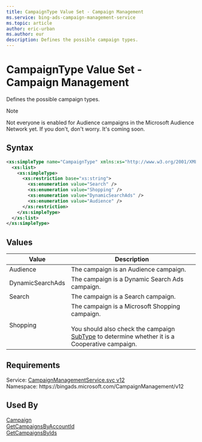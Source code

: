 ```yaml
---
title: CampaignType Value Set - Campaign Management
ms.service: bing-ads-campaign-management-service
ms.topic: article
author: eric-urban
ms.author: eur
description: Defines the possible campaign types.
---
```

# CampaignType Value Set - Campaign Management
Defines the possible campaign types.

> [!NOTE]
> Not everyone is enabled for Audience campaigns in the Microsoft Audience Network yet. If you don't, don't worry. It's coming soon. 

## Syntax
```xml
<xs:simpleType name="CampaignType" xmlns:xs="http://www.w3.org/2001/XMLSchema">
  <xs:list>
    <xs:simpleType>
      <xs:restriction base="xs:string">
        <xs:enumeration value="Search" />
        <xs:enumeration value="Shopping" />
        <xs:enumeration value="DynamicSearchAds" />
        <xs:enumeration value="Audience" />
      </xs:restriction>
    </xs:simpleType>
  </xs:list>
</xs:simpleType>
```

## <a name="values"></a>Values

|Value|Description|
|-----------|---------------|
|<a name="audience"></a>Audience|The campaign is an Audience campaign.|
|<a name="dynamicsearchads"></a>DynamicSearchAds|The campaign is a Dynamic Search Ads campaign.|
|<a name="search"></a>Search|The campaign is a Search campaign.|
|<a name="shopping"></a>Shopping|The campaign is a Microsoft Shopping campaign.<br/><br/>You should also check the campaign [SubType](campaign.md#subtype) to determine whether it is a Cooperative campaign.|

## Requirements
Service: [CampaignManagementService.svc v12](https://campaign.api.bingads.microsoft.com/Api/Advertiser/CampaignManagement/v12/CampaignManagementService.svc)  
Namespace: https\://bingads.microsoft.com/CampaignManagement/v12  

## Used By
[Campaign](campaign.md)  
[GetCampaignsByAccountId](getcampaignsbyaccountid.md)  
[GetCampaignsByIds](getcampaignsbyids.md)  
